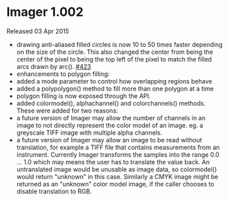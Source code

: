 # Imager 1.002

Released 03 Apr 2015

- drawing anti-aliased filled circles is now 10 to 50 times faster depending on the size of the circle. This also changed the center from being the center of the pixel to being the top left of the pixel to match the filled arcs drawn by arc(). [#423](https://github.com/tonycoz/imager/issues/423)
- enhancements to polygon filling:
- added a mode parameter to control how overlapping regions behave
- added a polypolygon() method to fill more than one polygon at a time
- polygon filling is now exposed through the API.
- added colormodel(), alphachannel() and colorchannels() methods. These were added for two reasons:
- a future version of Imager may allow the number of channels in an image to not directly represent the color model of an image. eg. a greyscale TIFF image with multiple alpha channels.
- a future version of Imager may allow an image to be read without translation, for example a TIFF file that contains measurements from an instrument. Currently Imager transforms the samples into the range 0.0 ... 1.0 which may means the user has to translate the value back.
An untranslated image would be unusable as image data, so
colormodel() would return "unknown" in this case.
Similarly a CMYK image might be returned as an "unknown" color
model image, if the caller chooses to disable translation to
RGB.